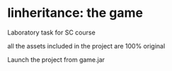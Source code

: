 # linheritance: the game
Laboratory task for SC course

all the assets included in the project are 100% original

Launch the project from game.jar

